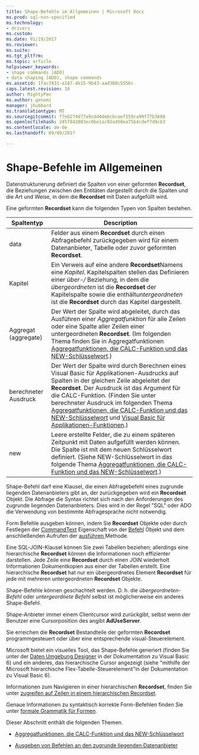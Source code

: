 ```yaml
---
title: Shape-Befehle im Allgemeinen | Microsoft Docs
ms.prod: sql-non-specified
ms.technology:
- drivers
ms.custom: 
ms.date: 01/19/2017
ms.reviewer: 
ms.suite: 
ms.tgt_pltfrm: 
ms.topic: article
helpviewer_keywords:
- shape commands [ADO]
- data shaping [ADO], shape commands
ms.assetid: 1fac7831-a187-4b15-9b43-aad380c5556c
caps.latest.revision: 16
author: MightyPen
ms.author: genemi
manager: jhubbard
ms.translationtype: MT
ms.sourcegitcommit: f7e6274d77a9cdd4de6cbcaef559ca99f77b3608
ms.openlocfilehash: 245f842883ec0be1ac92ad58ea75b4cdef7d9cb3
ms.contentlocale: de-de
ms.lasthandoff: 09/09/2017

---
```

# <a name="shape-commands-in-general"></a>Shape-Befehle im Allgemeinen
Datenstrukturierung definiert die Spalten von einer geformten **Recordset**, die Beziehungen zwischen den Entitäten dargestellt durch die Spalten und die Art und Weise, in dem die **Recordset** mit Daten aufgefüllt wird.  
  
 Eine geformten **Recordset** kann die folgenden Typen von Spalten bestehen.  
  
|Spaltentyp|Description|  
|-----------------|-----------------|  
|data|Felder aus einem **Recordset** durch einen Abfragebefehl zurückgegeben wird für einem Datenanbieter, Tabelle oder zuvor geformten **Recordset**.|  
|Kapitel|Ein Verweis auf eine andere **Recordset**Namens eine *Kapitel*. Kapitelspalten stellen das Definieren einer *über-/* Beziehung, in dem die *übergeordneten* ist die **Recordset** der Kapitelspalte sowie die enthält*untergeordneten* ist die **Recordset** durch das Kapitel dargestellt.|  
|Aggregat (aggregate)|Der Wert der Spalte wird abgeleitet, durch das Ausführen einer *Aggregatfunktion* für alle Zeilen oder eine Spalte aller Zeilen einer untergeordneten **Recordset**. (Im folgenden Thema finden Sie in Aggregatfunktionen [Aggregatfunktionen, die CALC-Funktion und das NEW-Schlüsselwort](../../../ado/guide/data/aggregate-functions-the-calc-function-and-the-new-keyword.md).)|  
|berechneter Ausdruck|Der Wert der Spalte wird durch Berechnen eines Visual Basic für Applikationen-Ausdrucks auf Spalten in der gleichen Zeile abgeleitet der **Recordset**. Der Ausdruck ist das Argument für die CALC-Funktion. (Finden Sie unter berechneter Ausdruck im folgenden Thema [Aggregatfunktionen, die CALC-Funktion und das NEW-Schlüsselwort](../../../ado/guide/data/aggregate-functions-the-calc-function-and-the-new-keyword.md) und [Visual Basic für Applikationen-Funktionen](../../../ado/guide/data/visual-basic-for-applications-functions.md).)|  
|new|Leere erstellte Felder, die zu einem späteren Zeitpunkt mit Daten aufgefüllt werden können. Die Spalte ist mit dem neuen Schlüsselwort definiert. (Siehe NEW-Schlüsselwort in das folgende Thema [Aggregatfunktionen, die CALC-Funktion und das NEW-Schlüsselwort](../../../ado/guide/data/aggregate-functions-the-calc-function-and-the-new-keyword.md).)|  
  
 Shape-Befehl darf eine Klausel, die einen Abfragebefehl eines zugrunde liegenden Datenanbieters gibt an, der zurückgegeben wird ein **Recordset** Objekt. Die Abfrage die Syntax richtet sich nach den Anforderungen des zugrunde liegenden Datenanbieters. Dies wird in der Regel "SQL" oder ADO die Verwendung von bestimmte Abfragesprache nicht notwendig.  
  
 Form Befehle ausgeben können, indem Sie **Recordset** Objekte oder durch Festlegen der [CommandText](../../../ado/reference/ado-api/commandtext-property-ado.md) Eigenschaft von der [Befehl](../../../ado/reference/ado-api/command-object-ado.md) Objekt und dem anschließenden Aufrufen der [ausführen ](../../../ado/reference/ado-api/execute-method-ado-command.md) Methode.  
  
 Eine SQL-JOIN-Klausel können Sie zwei Tabellen beziehen; allerdings eine hierarchische **Recordset** können die Informationen noch effizienter darstellen. Jede Zeile eine **Recordset** durch einen JOIN wiederholt Informationen Dokumentkopien aus einer der Tabellen erstellt. Eine hierarchische **Recordset** hat nur ein übergeordnetes Element **Recordset** für jede mit mehreren untergeordneten **Recordset** Objekte.  
  
 Shape-Befehle können geschachtelt werden. D. h. die *übergeordneten-Befehl* oder *untergeordnete Befehl* selbst ist möglicherweise ein anderes Shape-Befehl.  
  
 Shape-Anbieter immer einem Clientcursor wird zurückgibt, selbst wenn der Benutzer eine Cursorposition des angibt **AdUseServer**.  
  
 Sie erreichen die **Recordset** Bestandteile der geformten **Recordset** programmgesteuert oder über eine entsprechende visual-Steuerelement.  
  
 Microsoft bietet ein visuelles Tool, das Shape-Befehle generiert (finden Sie unter der [Daten Umgebung Designer](http://go.microsoft.com/fwlink/?LinkId=5689) in der Dokumentation zu Visual Basic 6) und ein anderes, das hierarchische Cursor angezeigt (siehe "mithilfe der Microsoft hierarchische Flex-Tabelle-Steuerelement"in der Dokumentation zu Visual Basic 6).  
  
 Informationen zum Navigieren in einer hierarchischen **Recordset**, finden Sie unter [zugreifen auf Zeilen in einem hierarchischen Recordset](../../../ado/guide/data/accessing-rows-in-a-hierarchical-recordset.md).  
  
 Genaue Informationen zu syntaktisch korrekte Form-Befehlen finden Sie unter [formale Grammatik für Formen](../../../ado/guide/data/formal-shape-grammar.md).  
  
 Dieser Abschnitt enthält die folgenden Themen.  
  
-   [Aggregatfunktionen, die CALC-Funktion und das NEW-Schlüsselwort](../../../ado/guide/data/aggregate-functions-the-calc-function-and-the-new-keyword.md)  
  
-   [Ausgeben von Befehlen an den zugrunde liegenden Datenanbieter](../../../ado/guide/data/issuing-commands-to-the-underlying-data-provider.md)

